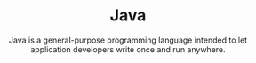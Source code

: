 ---
title: Java
subtitle: Java is a general-purpose programming language intended to let application developers write once and run anywhere.
logo: duke.png
website: https://openjdk.java.net/
---